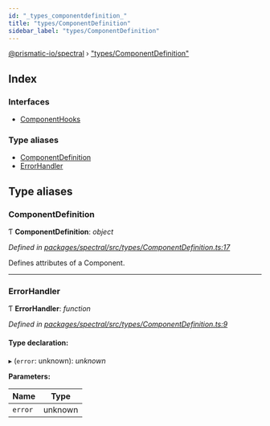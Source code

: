 ```yaml
---
id: "_types_componentdefinition_"
title: "types/ComponentDefinition"
sidebar_label: "types/ComponentDefinition"
---
```


[@prismatic-io/spectral](../index.md) › ["types/ComponentDefinition"](_types_componentdefinition_.md)

## Index

### Interfaces

* [ComponentHooks](../interfaces/_types_componentdefinition_.componenthooks.md)

### Type aliases

* [ComponentDefinition](_types_componentdefinition_.md#componentdefinition)
* [ErrorHandler](_types_componentdefinition_.md#errorhandler)

## Type aliases

###  ComponentDefinition

Ƭ **ComponentDefinition**: *object*

*Defined in [packages/spectral/src/types/ComponentDefinition.ts:17](https://github.com/prismatic-io/spectral/blob/v7.6.2/packages/spectral/src/types/ComponentDefinition.ts#L17)*

Defines attributes of a Component.

___

###  ErrorHandler

Ƭ **ErrorHandler**: *function*

*Defined in [packages/spectral/src/types/ComponentDefinition.ts:9](https://github.com/prismatic-io/spectral/blob/v7.6.2/packages/spectral/src/types/ComponentDefinition.ts#L9)*

#### Type declaration:

▸ (`error`: unknown): *unknown*

**Parameters:**

Name | Type |
------ | ------ |
`error` | unknown |
